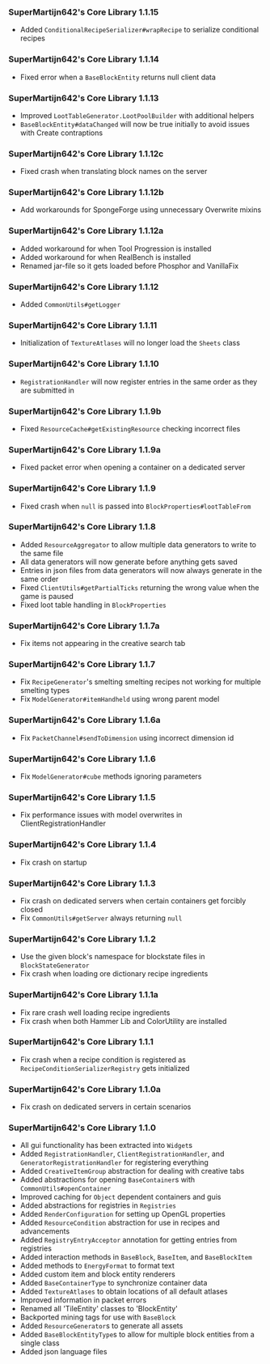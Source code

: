 ### SuperMartijn642's Core Library 1.1.15
- Added `ConditionalRecipeSerializer#wrapRecipe` to serialize conditional recipes

### SuperMartijn642's Core Library 1.1.14
- Fixed error when a `BaseBlockEntity` returns null client data

### SuperMartijn642's Core Library 1.1.13
- Improved `LootTableGenerator.LootPoolBuilder` with additional helpers
- `BaseBlockEntity#dataChanged` will now be true initially to avoid issues with Create contraptions

### SuperMartijn642's Core Library 1.1.12c
- Fixed crash when translating block names on the server

### SuperMartijn642's Core Library 1.1.12b
- Add workarounds for SpongeForge using unnecessary Overwrite mixins

### SuperMartijn642's Core Library 1.1.12a
- Added workaround for when Tool Progression is installed
- Added workaround for when RealBench is installed
- Renamed jar-file so it gets loaded before Phosphor and VanillaFix

### SuperMartijn642's Core Library 1.1.12
- Added `CommonUtils#getLogger`

### SuperMartijn642's Core Library 1.1.11
- Initialization of `TextureAtlases` will no longer load the `Sheets` class

### SuperMartijn642's Core Library 1.1.10
- `RegistrationHandler` will now register entries in the same order as they are submitted in

### SuperMartijn642's Core Library 1.1.9b
- Fixed `ResourceCache#getExistingResource` checking incorrect files

### SuperMartijn642's Core Library 1.1.9a
- Fixed packet error when opening a container on a dedicated server

### SuperMartijn642's Core Library 1.1.9
- Fixed crash when `null` is passed into `BlockProperties#lootTableFrom`

### SuperMartijn642's Core Library 1.1.8
- Added `ResourceAggregator` to allow multiple data generators to write to the same file
- All data generators will now generate before anything gets saved
- Entries in json files from data generators will now always generate in the same order
- Fixed `ClientUtils#getPartialTicks` returning the wrong value when the game is paused
- Fixed loot table handling in `BlockProperties`

### SuperMartijn642's Core Library 1.1.7a
- Fix items not appearing in the creative search tab

### SuperMartijn642's Core Library 1.1.7
- Fix `RecipeGenerator`'s smelting smelting recipes not working for multiple smelting types
- Fix `ModelGenerator#itemHandheld` using wrong parent model

### SuperMartijn642's Core Library 1.1.6a
- Fix `PacketChannel#sendToDimension` using incorrect dimension id

### SuperMartijn642's Core Library 1.1.6
- Fix `ModelGenerator#cube` methods ignoring parameters

### SuperMartijn642's Core Library 1.1.5
- Fix performance issues with model overwrites in ClientRegistrationHandler

### SuperMartijn642's Core Library 1.1.4
- Fix crash on startup

### SuperMartijn642's Core Library 1.1.3
- Fix crash on dedicated servers when certain containers get forcibly closed
- Fix `CommonUtils#getServer` always returning `null`

### SuperMartijn642's Core Library 1.1.2
- Use the given block's namespace for blockstate files in `BlockStateGenerator`
- Fix crash when loading ore dictionary recipe ingredients

### SuperMartijn642's Core Library 1.1.1a
- Fix rare crash well loading recipe ingredients
- Fix crash when both Hammer Lib and ColorUtility are installed

### SuperMartijn642's Core Library 1.1.1
- Fix crash when a recipe condition is registered as `RecipeConditionSerializerRegistry` gets initialized

### SuperMartijn642's Core Library 1.1.0a
- Fix crash on dedicated servers in certain scenarios

### SuperMartijn642's Core Library 1.1.0
- All gui functionality has been extracted into `Widget`s
- Added `RegistrationHandler`, `ClientRegistrationHandler`, and `GeneratorRegistrationHandler` for registering everything
- Added `CreativeItemGroup` abstraction for dealing with creative tabs
- Added abstractions for opening `BaseContainer`s with `CommonUtils#openContainer`
- Improved caching for `Object` dependent containers and guis
- Added abstractions for registries in `Registries`
- Added `RenderConfiguration` for setting up OpenGL properties
- Added `ResourceCondition` abstraction for use in recipes and advancements
- Added `RegistryEntryAcceptor` annotation for getting entries from registries
- Added interaction methods in `BaseBlock`, `BaseItem`, and `BaseBlockItem`
- Added methods to `EnergyFormat` to format text
- Added custom item and block entity renderers
- Added `BaseContainerType` to synchronize container data
- Added `TextureAtlases` to obtain locations of all default atlases
- Improved information in packet errors
- Renamed all 'TileEntity' classes to 'BlockEntity'
- Backported mining tags for use with `BaseBlock`
- Added `ResourceGenerator`s to generate all assets
- Added `BaseBlockEntityType`s to allow for multiple block entities from a single class
- Added json language files
